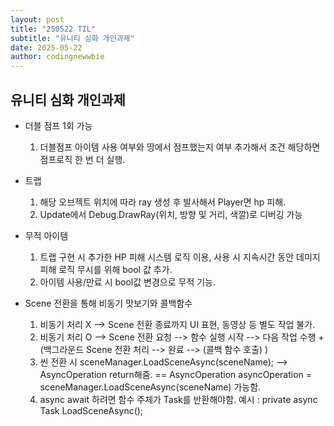 ```yaml
---
layout: post
title: "250522 TIL"
subtitle: "유니티 심화 개인과제"
date: 2025-05-22
author: codingnewwbie
---
```

## 유니티 심화 개인과제
- 더블 점프 1회 가능
  1. 더블점프 아이템 사용 여부와 땅에서 점프했는지 여부 추가해서 조건 해당하면 점프로직 한 번 더 실행.


- 트랩
  1. 해당 오브젝트 위치에 따라 ray 생성 후 발사해서 Player면 hp 피해.
  2. Update에서 Debug.DrawRay(위치, 방향 및 거리, 색깔)로 디버깅 가능


- 무적 아이템
  1. 트랩 구현 시 추가한 HP 피해 시스템 로직 이용, 사용 시 지속시간 동안 데미지 피해 로직 무시를 위해 bool 값 추가.
  2. 아이템 사용/만료 시 bool값 변경으로 무적 기능.


- Scene 전환을 통해 비동기 맛보기와 콜백함수
  1. 비동기 처리 X --> Scene 전환 종료까지 UI 표현, 동영상 등 별도 작업 불가.
  2. 비동기 처리 O --> Scene 전환 요청 --> 함수 실행 시작 --> 다음 작업 수행 + (백그라운드 Scene 전환 처리 --> 완료 --> (콜백 함수 호출) )
  3. 씬 전환 시 sceneManager.LoadSceneAsync(sceneName); --> AsyncOperation return해줌. == AsyncOperation asyncOperation = sceneManager.LoadSceneAsync(sceneName) 가능함.
  4. async await 하려면  함수 주체가 Task를 반환해야함. 예시 : private async Task LoadSceneAsync();
